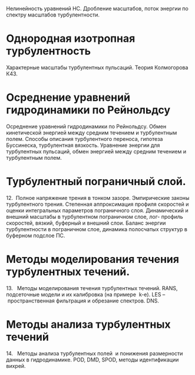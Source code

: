  Нелинейность уравнений НС. Дробление масштабов, поток энергии по спектру масштабов турбулентности. 
# Однородная изотропная турбулентность
 
 Характерные масштабы турбулентных пульсаций. Теория Колмогорова К43.

# Осреднение уравнений гидродинамики по Рейнольдсу 
Осреднение уравнений гидродинамики по Рейнольдсу. Обмен кинетической энергией между средним течением и турбулентным полем. Способы описания турбулентного переноса, гипотеза Буссинеска, турбулентная вязкость. Уравнение энергии для турбулентных пульсаций, обмен энергией между средним течением и турбулентным полем.

#  Турбулентный пограничный слой. 
12.  Полное напряжение трения в тонком зазоре. Эмпирические законы турбулентного трения. Степенная аппроксимация профиля скоростей и оценки интегральных параметров пограничного слоя. Динамический и внешний масштабы в турбулентном пограничном слое, лог- профиль скоростей, вязкий, буферный и внешний слои. Баланс энергии турбулентности в пограничном слое, динамика полосчатых структур в буферном подслое ПС.

# Методы моделирования течения турбулентных течений.
13.   Методы моделирования течения турбулентных течений. RANS, подсеточные модели и их калибровка (на примере  k-e). LES –  пространственная фильтрация и обрезание спектров. DNS.

# Методы анализа турбулентных течений
14.   Методы анализа турбулентных полей  и понижения размерности данных в гидродинамике. POD, DMD, SPOD, методы идентификации вихрей.
